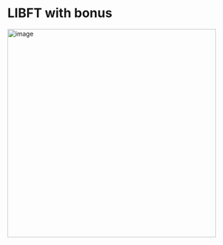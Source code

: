# LIBFT with bonus
<img width="468" alt="image" src="https://github.com/user-attachments/assets/9dd8cb90-a2ec-4378-9599-1c1d3b585acc">

